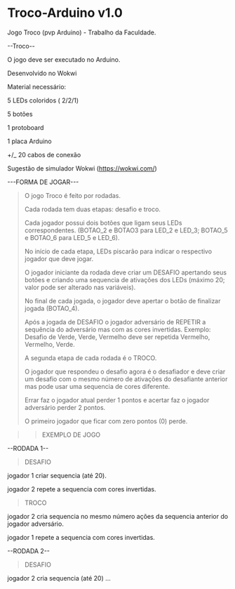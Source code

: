 # Troco-Arduino v1.0
Jogo Troco (pvp Arduino) - Trabalho da Faculdade.

--Troco--

O jogo deve ser executado no Arduino.

Desenvolvido no Wokwi

Material necessário:

5 LEDs coloridos ( 2/2/1)

5 botões 

1 protoboard

1 placa Arduino

+/_ 20 cabos de conexão

Sugestão de simulador Wokwi (https://wokwi.com/)

 ---FORMA DE JOGAR---

> O jogo Troco é feito por rodadas.
> 
> Cada rodada tem duas etapas: desafio e troco.
> 
> Cada jogador possui dois botões que ligam seus LEDs correspondentes. (BOTAO_2 e BOTAO3 para LED_2 e LED_3; BOTAO_5 e BOTAO_6 para LED_5 e LED_6).
> 
> No início de cada etapa, LEDs piscarão para indicar o respectivo jogador que deve jogar.
> 
> O jogador iniciante da rodada deve criar um DESAFIO apertando seus botões e criando uma sequencia de ativações dos LEDs (máximo 20; valor pode ser alterado nas variáveis).
> 
> No final de cada jogada, o jogador deve apertar o botão de finalizar jogada (BOTAO_4).
> 
> Após a jogada de DESAFIO o jogador adversário de REPETIR a sequência do adversário mas com as cores invertidas. Exemplo: Desafio de Verde, Verde, Vermelho deve ser repetida Vermelho, Vermelho, Verde.
> 
> A segunda etapa de cada rodada é o TROCO. 
> 
> O jogador que respondeu o desafio agora é o desafiador e deve criar um desafio com o mesmo número de ativações do desafiante anterior mas pode usar uma sequencia de cores diferente.
> 
> Errar faz o jogador atual perder 1 pontos e acertar faz o jogador adversário perder 2 pontos. 
> 
> O primeiro jogador que ficar com zero pontos (0) perde.

  >>  EXEMPLO DE JOGO 

--RODADA 1--

>DESAFIO
>
jogador 1 criar sequencia (até 20).

jogador 2 repete a sequencia com cores invertidas.

>TROCO
>
jogador 2 cria sequencia no mesmo número ações da sequencia anterior do jogador adversário.

jogador 1 repete a sequencia com cores invertidas.

--RODADA 2--

>DESAFIO
>
jogador 2 cria sequencia (até 20)
...
